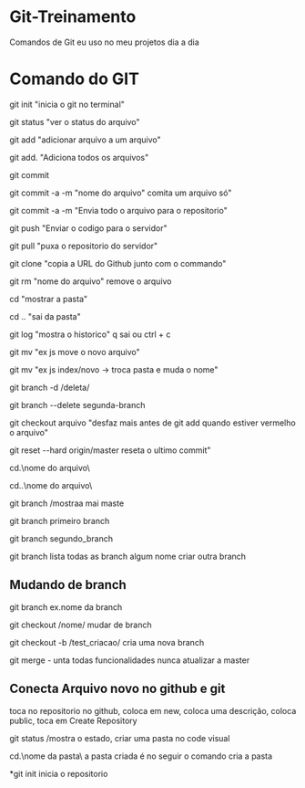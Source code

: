 # Git-Treinamento
 Comandos de Git eu uso no meu projetos dia a dia
 
# Comando do GIT
git init "inicia o git no terminal"

git status "ver o status do arquivo"

git add "adicionar arquivo a um arquivo"

git add. "Adiciona todos os arquivos"

git commit

git commit -a -m "nome do arquivo" comita um arquivo só"

git commit -a -m "Envia todo o arquivo para o repositorio"

git push "Enviar o codigo para o servidor"

git pull "puxa o repositorio do servidor"

git clone "copia a URL do Github junto com o commando"

git rm "nome do arquivo" remove o arquivo

cd "mostrar a pasta"

cd .. "sai da pasta"

git log "mostra o historico" q sai ou ctrl + c

git mv "ex js move o novo arquivo"

git mv "ex js index/novo -> troca pasta e muda o nome"

git branch -d /deleta/

git branch --delete segunda-branch

git checkout arquivo "desfaz mais antes de git add quando estiver vermelho o arquivo"

git reset --hard origin/master reseta o ultimo commit"

cd.\nome do arquivo\

cd..\nome do arquivo\

git branch /mostraa mai maste

git branch primeiro branch

git branch segundo_branch

git branch lista todas as branch algum nome criar outra branch

## Mudando de branch

git branch ex.nome da branch

git checkout /nome/ mudar de branch

git checkout -b /test_criacao/ cria uma nova branch

git merge - unta todas funcionalidades nunca atualizar a master

## Conecta Arquivo novo no github e git

toca no repositorio no github, coloca em new, coloca uma descrição, coloca public, toca em Create Repository

git status /mostra o estado, criar uma pasta no code visual

cd.\nome da pasta\ a pasta criada é no seguir o comando cria a pasta

*git init inicia o repositorio
